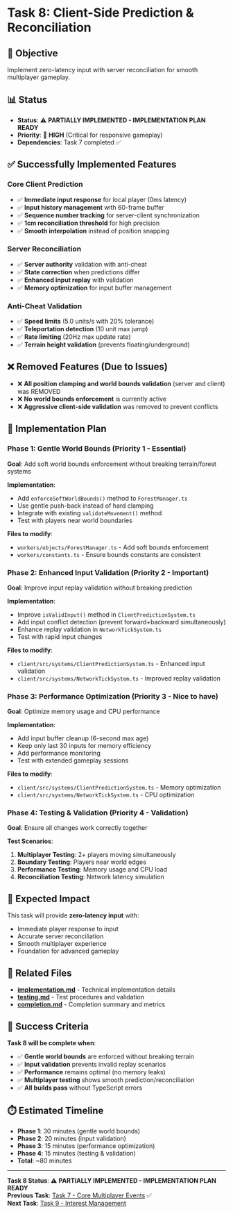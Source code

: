 # Task 8: Client-Side Prediction & Reconciliation

## 🎯 **Objective**
Implement zero-latency input with server reconciliation for smooth multiplayer gameplay.

## 📊 **Status**
- **Status**: ⚠️ **PARTIALLY IMPLEMENTED - IMPLEMENTATION PLAN READY**
- **Priority**: 🔵 **HIGH** (Critical for responsive gameplay)
- **Dependencies**: Task 7 completed ✅

## ✅ **Successfully Implemented Features**

### **Core Client Prediction**
- ✅ **Immediate input response** for local player (0ms latency)
- ✅ **Input history management** with 60-frame buffer
- ✅ **Sequence number tracking** for server-client synchronization
- ✅ **1cm reconciliation threshold** for high precision
- ✅ **Smooth interpolation** instead of position snapping

### **Server Reconciliation**
- ✅ **Server authority** validation with anti-cheat
- ✅ **State correction** when predictions differ
- ✅ **Enhanced input replay** with validation
- ✅ **Memory optimization** for input buffer management

### **Anti-Cheat Validation**
- ✅ **Speed limits** (5.0 units/s with 20% tolerance)
- ✅ **Teleportation detection** (10 unit max jump)
- ✅ **Rate limiting** (20Hz max update rate)
- ✅ **Terrain height validation** (prevents floating/underground)

## ❌ **Removed Features (Due to Issues)**
- ❌ **All position clamping and world bounds validation** (server and client) was REMOVED
- ❌ **No world bounds enforcement** is currently active
- ❌ **Aggressive client-side validation** was removed to prevent conflicts

## 🔧 **Implementation Plan**

### **Phase 1: Gentle World Bounds** (Priority 1 - Essential)
**Goal**: Add soft world bounds enforcement without breaking terrain/forest systems

**Implementation**:
- Add `enforceSoftWorldBounds()` method to `ForestManager.ts`
- Use gentle push-back instead of hard clamping
- Integrate with existing `validateMovement()` method
- Test with players near world boundaries

**Files to modify**:
- `workers/objects/ForestManager.ts` - Add soft bounds enforcement
- `workers/constants.ts` - Ensure bounds constants are consistent

### **Phase 2: Enhanced Input Validation** (Priority 2 - Important)
**Goal**: Improve input replay validation without breaking prediction

**Implementation**:
- Improve `isValidInput()` method in `ClientPredictionSystem.ts`
- Add input conflict detection (prevent forward+backward simultaneously)
- Enhance replay validation in `NetworkTickSystem.ts`
- Test with rapid input changes

**Files to modify**:
- `client/src/systems/ClientPredictionSystem.ts` - Enhanced input validation
- `client/src/systems/NetworkTickSystem.ts` - Improved replay validation

### **Phase 3: Performance Optimization** (Priority 3 - Nice to have)
**Goal**: Optimize memory usage and CPU performance

**Implementation**:
- Add input buffer cleanup (6-second max age)
- Keep only last 30 inputs for memory efficiency
- Add performance monitoring
- Test with extended gameplay sessions

**Files to modify**:
- `client/src/systems/ClientPredictionSystem.ts` - Memory optimization
- `client/src/systems/NetworkTickSystem.ts` - CPU optimization

### **Phase 4: Testing & Validation** (Priority 4 - Validation)
**Goal**: Ensure all changes work correctly together

**Test Scenarios**:
1. **Multiplayer Testing**: 2+ players moving simultaneously
2. **Boundary Testing**: Players near world edges
3. **Performance Testing**: Memory usage and CPU load
4. **Reconciliation Testing**: Network latency simulation

## 🚀 **Expected Impact**

This task will provide **zero-latency input** with:
- Immediate player response to input
- Accurate server reconciliation
- Smooth multiplayer experience
- Foundation for advanced gameplay

## 📁 **Related Files**

- **[implementation.md](implementation.md)** - Technical implementation details
- **[testing.md](testing.md)** - Test procedures and validation
- **[completion.md](completion.md)** - Completion summary and metrics

## 🎯 **Success Criteria**

**Task 8 will be complete when**:
- ✅ **Gentle world bounds** are enforced without breaking terrain
- ✅ **Input validation** prevents invalid replay scenarios
- ✅ **Performance** remains optimal (no memory leaks)
- ✅ **Multiplayer testing** shows smooth prediction/reconciliation
- ✅ **All builds pass** without TypeScript errors

## ⏱️ **Estimated Timeline**

- **Phase 1**: 30 minutes (gentle world bounds)
- **Phase 2**: 20 minutes (input validation)
- **Phase 3**: 15 minutes (performance optimization)
- **Phase 4**: 15 minutes (testing & validation)
- **Total**: ~80 minutes

---

**Task 8 Status**: ⚠️ **PARTIALLY IMPLEMENTED - IMPLEMENTATION PLAN READY**  
**Previous Task**: [Task 7 - Core Multiplayer Events](../07-core-events/README.md) ✅  
**Next Task**: [Task 9 - Interest Management](../09-interest-management/README.md) 